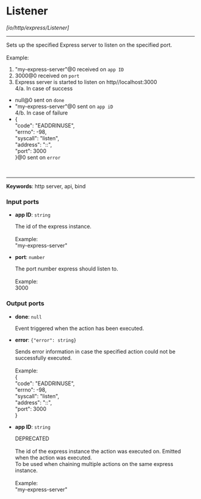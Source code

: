 # Listener

_[io/http/express/Listener]_

---

Sets up the specified Express server to listen on the specified port.<br>
<br>
Example:<br>
1. "my-express-server"@0 received on `app ID`<br>
2. 3000@0 received on `port`<br>
3. Express server is started to listen on http//localhost:3000<br>
4/a. In case of success<br>
-  null@0 sent on `done`<br>
- "my-express-server"@0 sent on `app iD`<br>
4/b. In case of failure<br>
-  {<br>
  "code": "EADDRINUSE",<br>
  "errno": -98,<br>
  "syscall": "listen",<br>
  "address": "::",<br>
  "port": 3000<br>
}@0 sent on `error`<br>
<br>

---

__Keywords__: http server, api, bind

### Input ports

* __app ID__: ` string `

    The id of the express instance.<br>
    <br>
    Example: <br>
    "my-express-server"<br>


* __port__: ` number `

    The port number express should listen to.<br>
    <br>
    Example: <br>
    3000<br>

### Output ports

* __done__: ` null `

    Event triggered when the action has been executed.<br>


* __error__: ` {"error": string} `

    Sends error information in case the specified action could not be successfully executed.<br>
    <br>
    Example:<br>
    {<br>
      "code": "EADDRINUSE",<br>
      "errno": -98,<br>
      "syscall": "listen",<br>
      "address": "::",<br>
      "port": 3000<br>
    }<br>


* __app ID__: ` string `

    DEPRECATED<br>
    <br>
    The id of the express instance the action was executed on. Emitted when the action was executed.<br>
    To be used when chaining multiple actions on the same express instance.<br>
    <br>
    Example: <br>
    "my-express-server"<br>

